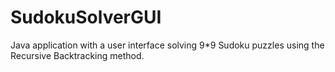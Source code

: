 SudokuSolverGUI
===============

Java application with a user interface solving 9*9 Sudoku puzzles using the Recursive Backtracking method.
